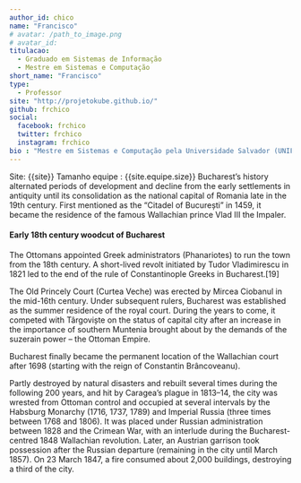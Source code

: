 ```yaml
---
author_id: chico
name: "Francisco"
# avatar: /path_to_image.png
# avatar_id: 
titulacao: 
  - Graduado em Sistemas de Informação
  - Mestre em Sistemas e Computação
short_name: "Francisco"
type: 
  - Professor
site: "http://projetokube.github.io/"
github: frchico
social:
  facebook: frchico
  twitter: frchico
  instagram: frchico 
bio : "Mestre em Sistemas e Computação pela Universidade Salvador (UNIFACS) e graduado em Sistemas de Informação, pela Universidade Tiradentes (UNIT), faz parte do quadro docente do IFS - Campus Lagarto desde 2012. Dada a sua formação e vivência profissional, busca atuar em temáticas que envolvem engenharia de software, computação em nuvem e Devops, associadas com o ensino de computação. Atualmente leciona disciplinas da área de programação: Estrutura de Dados e Programação Web 2, além de ser membro do colegiado do curso e líder do grupo Projeto Kube."
---
```


	
Site: {{site}} 
Tamanho equipe : {{site.equipe.size}}
Bucharest’s history alternated periods of development and decline from the early settlements in antiquity until its consolidation as the national capital of Romania late in the 19th century. First mentioned as the “Citadel of București” in 1459, it became the residence of the famous Wallachian prince Vlad III the Impaler.

#### Early 18th century woodcut of Bucharest

The Ottomans appointed Greek administrators (Phanariotes) to run the town from the 18th century. A short-lived revolt initiated by Tudor Vladimirescu in 1821 led to the end of the rule of Constantinople Greeks in Bucharest.[19]

The Old Princely Court (Curtea Veche) was erected by Mircea Ciobanul in the mid-16th century. Under subsequent rulers, Bucharest was established as the summer residence of the royal court. During the years to come, it competed with Târgoviște on the status of capital city after an increase in the importance of southern Muntenia brought about by the demands of the suzerain power – the Ottoman Empire.

Bucharest finally became the permanent location of the Wallachian court after 1698 (starting with the reign of Constantin Brâncoveanu).

Partly destroyed by natural disasters and rebuilt several times during the following 200 years, and hit by Caragea’s plague in 1813–14, the city was wrested from Ottoman control and occupied at several intervals by the Habsburg Monarchy (1716, 1737, 1789) and Imperial Russia (three times between 1768 and 1806). It was placed under Russian administration between 1828 and the Crimean War, with an interlude during the Bucharest-centred 1848 Wallachian revolution. Later, an Austrian garrison took possession after the Russian departure (remaining in the city until March 1857). On 23 March 1847, a fire consumed about 2,000 buildings, destroying a third of the city.